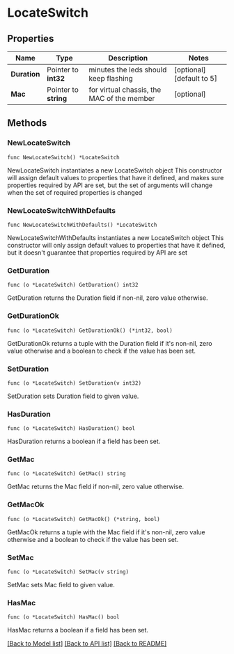 # LocateSwitch

## Properties

Name | Type | Description | Notes
------------ | ------------- | ------------- | -------------
**Duration** | Pointer to **int32** | minutes the leds should keep flashing | [optional] [default to 5]
**Mac** | Pointer to **string** | for virtual chassis, the MAC of the member | [optional] 

## Methods

### NewLocateSwitch

`func NewLocateSwitch() *LocateSwitch`

NewLocateSwitch instantiates a new LocateSwitch object
This constructor will assign default values to properties that have it defined,
and makes sure properties required by API are set, but the set of arguments
will change when the set of required properties is changed

### NewLocateSwitchWithDefaults

`func NewLocateSwitchWithDefaults() *LocateSwitch`

NewLocateSwitchWithDefaults instantiates a new LocateSwitch object
This constructor will only assign default values to properties that have it defined,
but it doesn't guarantee that properties required by API are set

### GetDuration

`func (o *LocateSwitch) GetDuration() int32`

GetDuration returns the Duration field if non-nil, zero value otherwise.

### GetDurationOk

`func (o *LocateSwitch) GetDurationOk() (*int32, bool)`

GetDurationOk returns a tuple with the Duration field if it's non-nil, zero value otherwise
and a boolean to check if the value has been set.

### SetDuration

`func (o *LocateSwitch) SetDuration(v int32)`

SetDuration sets Duration field to given value.

### HasDuration

`func (o *LocateSwitch) HasDuration() bool`

HasDuration returns a boolean if a field has been set.

### GetMac

`func (o *LocateSwitch) GetMac() string`

GetMac returns the Mac field if non-nil, zero value otherwise.

### GetMacOk

`func (o *LocateSwitch) GetMacOk() (*string, bool)`

GetMacOk returns a tuple with the Mac field if it's non-nil, zero value otherwise
and a boolean to check if the value has been set.

### SetMac

`func (o *LocateSwitch) SetMac(v string)`

SetMac sets Mac field to given value.

### HasMac

`func (o *LocateSwitch) HasMac() bool`

HasMac returns a boolean if a field has been set.


[[Back to Model list]](../README.md#documentation-for-models) [[Back to API list]](../README.md#documentation-for-api-endpoints) [[Back to README]](../README.md)


